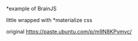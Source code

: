 *example of BrainJS 

little wrapped with *materialize css 


original  https://paste.ubuntu.com/p/m9N8KPvmyc/
